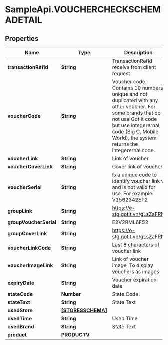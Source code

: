 # SampleApi.VOUCHERCHECKSCHEMADETAIL

## Properties

Name | Type | Description | Notes
------------ | ------------- | ------------- | -------------
**transactionRefId** | **String** | TransactionRefId receive from client request | [optional] 
**voucherCode** | **String** | Voucher code. Contains 10 numbers, unique and not duplicated with any other voucher. For some brands that do not use Got It code but use integerernal code (Big C, Mobile World), the system returns the integerernal code. | [optional] 
**voucherLink** | **String** | Link of voucher | [optional] 
**voucherCoverLink** | **String** | Cover link of voucher. | [optional] 
**voucherSerial** | **String** | Is a unique code to identify voucher link v and is not valid for use. For example: V1562342ET2 | [optional] 
**groupLink** | **String** | https://e-stg.gotit.vn/gLsZaFRN | [optional] 
**groupVoucherSerial** | **String** | E2V2RML6F52 | [optional] 
**groupCoverLink** | **String** | https://e-stg.gotit.vn/gLsZaFRN | [optional] 
**voucherLinkCode** | **String** | Last 8 characters of voucher link | [optional] 
**voucherImageLink** | **String** | Link of voucher image. To display vouchers as images | [optional] 
**expiryDate** | **String** | Voucher expiration date | [optional] 
**stateCode** | **Number** | State Code | [optional] 
**stateText** | **String** | State Text | [optional] 
**usedStore** | [**[STORESSCHEMA]**](STORESSCHEMA.md) |  | [optional] 
**usedTime** | **String** | Used Time | [optional] 
**usedBrand** | **String** | State Text | [optional] 
**product** | [**PRODUCTV**](PRODUCTV.md) |  | [optional] 


